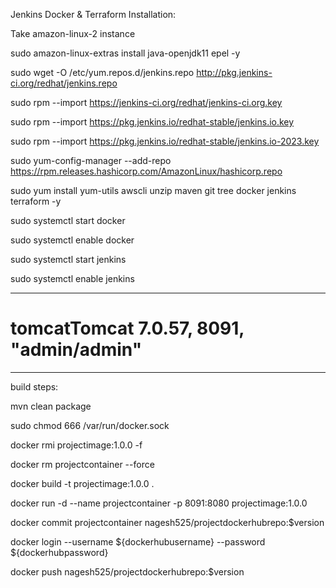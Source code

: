 Jenkins Docker & Terraform  Installation:

Take amazon-linux-2 instance

sudo amazon-linux-extras install java-openjdk11 epel -y

sudo wget -O /etc/yum.repos.d/jenkins.repo http://pkg.jenkins-ci.org/redhat/jenkins.repo

sudo rpm --import https://jenkins-ci.org/redhat/jenkins-ci.org.key

sudo rpm --import https://pkg.jenkins.io/redhat-stable/jenkins.io.key

sudo rpm --import https://pkg.jenkins.io/redhat-stable/jenkins.io-2023.key

sudo yum-config-manager --add-repo https://rpm.releases.hashicorp.com/AmazonLinux/hashicorp.repo

sudo yum install yum-utils awscli unzip maven git tree docker jenkins terraform -y

sudo systemctl start docker

sudo systemctl enable docker

sudo systemctl start jenkins

sudo systemctl enable jenkins

-------------------------------------

# tomcatTomcat 7.0.57, 8091, "admin/admin" 

-----------------------------------------
build steps:

mvn clean package

sudo chmod 666 /var/run/docker.sock

docker rmi projectimage:1.0.0 -f

docker rm projectcontainer --force

docker build -t projectimage:1.0.0 .

docker run -d --name projectcontainer -p 8091:8080 projectimage:1.0.0

docker commit projectcontainer nagesh525/projectdockerhubrepo:$version

docker login --username ${dockerhubusername} --password ${dockerhubpassword}

docker push nagesh525/projectdockerhubrepo:$version

